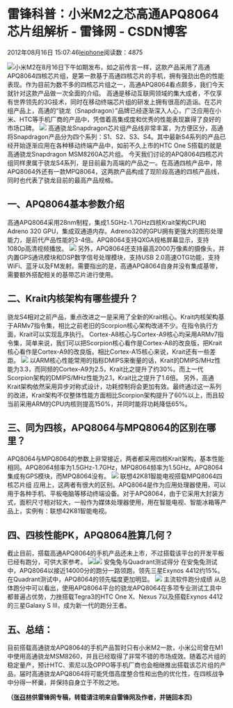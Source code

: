 
# 雷锋科普：小米M2之芯高通APQ8064芯片组解析 - 雷锋网 - CSDN博客


2012年08月16日 15:07:46[leiphone](https://me.csdn.net/leiphone)阅读数：4875


![](http://www.leiphone.com/wp-content/uploads/2012/08/360%E6%88%AA%E5%9B%BE20120810164747896.jpg)小米M2在8月16日下午如期发布，如之前传言一样，这款产品采用了高通APQ8064四核芯片组，是第一款基于高通四核芯片的手机，拥有强劲出色的性能表现。作为目前为数不多的四核芯片组之一，高通APQ8064看点颇多，我们今天就针对这款产品做一次全面的介绍。
高通是移动互联网领域的集大成者，不仅享有世界领先的3G技术，同时在移动终端芯片组的研发上拥有很高的造诣。在芯片组产品上，高通的“骁龙（Snapdragon）”品牌已经逐渐深入人心，广泛应用在小米、HTC等手机厂商的产品中，凭借着高集成度和优秀的性能表现赢得了良好的市场口碑。
![](http://www.leiphone.com/wp-content/uploads/2012/08/201203210924046399.jpg)
高通骁龙Snapdragon芯片组产品线非常丰富，为方便区分，高通将Snapdragon产品分为四个系列：S1、S2、S3、S4。其中最新S4系列的产品已经开始逐渐应用在各种移动终端产品中，如前不久上市的HTC One S搭载的就是高通骁龙Snapdragon MSM8260A芯片组。
今天我们讨论的APQ8064四核芯片组同样隶属于骁龙S4系列，是目前最为高端的产品之一。在高通四核产品中，除APQ8064外还有一款MPQ8064，这两款产品构成了现阶段高通的四核产品线，同时也代表了骁龙目前的最高产品规格。
## 一、APQ8064基本参数介绍
高通APQ8064采用28nm制程，集成1.5GHz-1.7GHz四核Krait架构CPU和Adreno 320 GPU，集成双通道内存。Adreno320的GPU拥有更强大的图形处理能力，是前代产品性能的3-4倍。APQ8064支持QXGA规格屏幕显示，支持1080p高清视频播放。
![](http://www.leiphone.com/wp-content/uploads/2012/08/untitled2.jpg)
另外，APQ8064还支持最高2000万像素的摄像头，并内置GPS通讯模块和DSP数字信号处理模块，支持USB 2.0高速OTG功能，支持WiFi、蓝牙以及FM发射。需要指出的是，高通APQ8064自身并没有集成基带，需要额外搭配相关的基带芯片进行使用。
## 二、Krait内核架构有哪些提升？
骁龙S4相对之前产品，重点改进之一是采用了全新的Krait核心。Krait内核架构基于ARMv7指令集，相比之前老旧的Scorpion核心架构改进不少。在指令执行方面，Krait可以实现乱序执行。
Cortex-A8核心与Cortex-A9核心均采用ARMv7指令集，简单来说，我们可以把Scorpion核心看作是Cortex-A8的改良版，把Krait核心看作是Cortex-A9的改良版。相比Cortex-A15核心来说，Krait还有一些差距。
![](http://www.leiphone.com/wp-content/uploads/2012/08/201205031926437cb35.jpg)
以ARM核心性能常用的指标DMIPS来衡量的话，Krait的DMIPS/MHz性能为3.3，而同频的Cortex-A9为2.5，Krait比之提升了约30%。而上一代Scorpion架构的DMIPS/MHz性能为2.1，Krait比之提升了1.6倍。
另外，高通Krait架构依然采用异步对称式设计，功耗控制将会更加有效。最终通过这一系列的改进，Krait架构不仅整体性能方面相比Scorpion架构提升了60%以上，而且较当前采用ARM的CPU内核则提高150%，并同时能将功耗降低65%。
## 三、同为四核，APQ8064与MPQ8064的区别在哪里？
APQ8064与MPQ8064的参数上非常接近，两者都采用四核Krait架构，基本性能相同。APQ8064频率为1.5GHz-1.7GHz，MPQ8064频率为1.5GHz。APQ8064集成有GPS模块，而MPQ8064没有。
![](http://www.leiphone.com/wp-content/uploads/2012/08/cepAaRf8hTObA.jpg)
联想42K81智能电视搭载MPQ8064四核芯片组
应用上，这两者有很大的区别。APQ8064是作为应用处理器使用，可以用于各种手机、平板电脑等移动终端设备。对于APQ8064，由于它采用大封装方式，面积尺寸相对较大，一般作为媒体处理器使用，用在智能电视、智能冰箱等产品上，实例有：联想42K81智能电视。
## 四、四核性能PK，APQ8064胜算几何？
截止目前，搭载高通APQ8064的手机产品还未上市，不过搭载该平台的开发平板已经有跑分，可供大家参考。
![](http://www.leiphone.com/wp-content/uploads/2012/08/2875782_SAM_2163_thumb1.jpg)![](http://www.leiphone.com/wp-content/uploads/2012/08/2875782_SAM_2167_thumb1.jpg)
安兔兔与Quadrant测试得分
在安兔兔测试中，APQ8064以接近14000分的跑分一路领跑，领先三星Exynos 4412约15%。在Quadrant测试中，APQ8064的领先幅度更加明显。
![](http://www.leiphone.com/wp-content/uploads/2012/08/untitled1.jpg)
主流软件跑分成绩
从总体跑分中可以看出，使用APQ8064平台的骁龙APQ8064在多项专业测试工具中都普遍占优势，力挫搭载Tegra3的HTC One X、Nexus 7以及搭载Exynos 4412的三星Galaxy S III，成为新一代的跑分王者。
## 五、总结：
目前搭载高通骁龙APQ8064的手机产品暂时只有小米M2一款，小米公司曾在M1中使用高通骁龙MSM8260，并且已经取得了非常不错的市场成效。随着芯片组的稳定量产，预计HTC、索尼以及OPPO等手机厂商也会相继推出搭载该芯片组的产品，届时高通骁龙APQ8064将可能凭借高度整合性和出色的优化性，在四核战争中分得一杯羹，并保持自身立于不败之地。

**（****[张召林](http://www.leiphone.com/author/%E5%BC%A0%E5%8F%AC%E6%9E%97)****供****雷锋网****专稿，转载请注明来自雷锋网及作者，并链回本页)**

